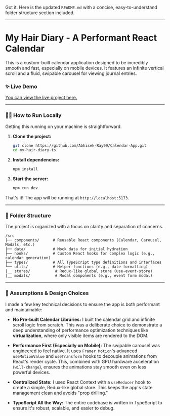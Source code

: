 Got it. Here is the updated `README.md` with a concise, easy-to-understand folder structure section included.

---

# My Hair Diary - A Performant React Calendar

This is a custom-built calendar application designed to be incredibly smooth and fast, especially on mobile devices. It features an infinite vertical scroll and a fluid, swipable carousel for viewing journal entries.

### ✨ Live Demo

[You can view the live project here.](https://calendar-app-blush-eight.vercel.app/)


---

### 🏃‍♀️ How to Run Locally

Getting this running on your machine is straightforward.

1.  **Clone the project:**
    ```bash
    git clone https://github.com/Abhisek-Ray99/Calendar-App.git
    cd my-hair-diary-ts
    ```

2.  **Install dependencies:**
    ```bash
    npm install
    ```

3.  **Start the server:**
    ```bash
    npm run dev
    ```

That's it! The app will be running at `http://localhost:5173`.

---

### 📂 Folder Structure

The project is organized with a focus on clarity and separation of concerns.

```
/src
├── components/      # Reusable React components (Calendar, Carousel, Modals, etc.)
├── data/            # Mock data for initial hydration
├── hooks/           # Custom React hooks for complex logic (e.g., calendar generation)
├── types/           # All TypeScript type definitions and interfaces
└── utils/           # Helper functions (e.g., date formatting)
|__ stores/           # Redux-like global store (use-event-store)
|__ modals/           # Modal components (e.g., event form modal)
```

---

### 🤔 Assumptions & Design Choices

I made a few key technical decisions to ensure the app is both performant and maintainable:

*   **No Pre-built Calendar Libraries:** I built the calendar grid and infinite scroll logic from scratch. This was a deliberate choice to demonstrate a deep understanding of performance optimization techniques like **virtualization**, where only visible items are rendered to the DOM.

*   **Performance First (Especially on Mobile):** The swipable carousel was engineered to feel native. It uses `Framer Motion`'s advanced `useMotionValue` and `useTransform` hooks to decouple animations from React's render cycle. This, combined with GPU hardware acceleration (`will-change`), ensures the animations stay smooth even on less powerful devices.

*   **Centralized State:** I used React Context with a `useReducer` hook to create a simple, Redux-like global store. This keeps the app's state management clean and avoids "prop drilling."

*   **TypeScript All the Way:** The entire codebase is written in TypeScript to ensure it's robust, scalable, and easier to debug.